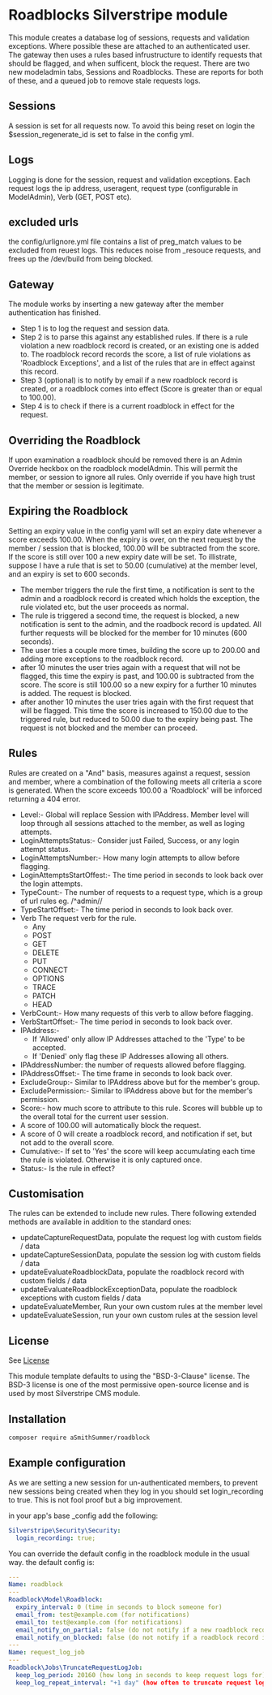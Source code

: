 # Roadblocks Silverstripe module

This module creates a database log of sessions, requests and validation exceptions. Where possible these are attached to an authenticated user.
The gateway then uses a rules based infrustructure to identify requests that should  be flagged, and when sufficent, block the request.
There are two new modeladmin tabs, Sessions and Roadblocks.
These are reports for both of these, and a queued job to remove stale requests logs.

## Sessions

A session is set for all requests now. To avoid this being reset on login the $session_regenerate_id is set to false in the config yml.

## Logs

Logging is done for the session, request and validation exceptions.
Each request logs the ip address, useragent, request type (configurable in ModelAdmin), Verb (GET, POST etc).

## excluded urls

the config/urlignore.yml file contains a list of preg_match values to be excluded from reuest logs. This reduces noise from _resouce requests, and frees up the /dev/build from being blocked.

## Gateway

The module works by inserting a new gateway after the member authentication has finished.
- Step 1 is to log the request and session data.
- Step 2 is to parse this against any established rules. If there is a rule violation a new roadblock record is created, or an existing one is added to. The roadblock record records the score, a list of rule violations as 'Roadblock Exceptions', and a list of the rules that are in effect against this record.
- Step 3 (optional) is to notify by email if a new roadblock record is created, or a roadblock comes into effect (Score is greater than or equal to 100.00).
- Step 4 is to check if there is a current roadblock in effect for the request.

## Overriding the Roadblock

If upon examination a roadblock should be removed there is an Admin Override heckbox on the roadblock modelAdmin. This will permit the member, or session to ignore all rules. Only override if you have high trust that the member or session is legitimate.

## Expiring the Roadblock

Setting an expiry value in the config yaml will set an expiry date whenever a score exceeds 100.00. When the expiry is over, on the next request by the member / session that is blocked, 100.00 will be subtracted from the score.
If the score is still over 100 a new expiry date will be set.
To illistrate, suppose I have a rule that is set to 50.00 (cumulative) at the member level, and an expiry is set to 600 seconds.
- The member triggers the rule the first time, a notification is sent to the admin and a roadblock record is created which holds the exception, the rule violated etc, but the user proceeds as normal.
- The rule is triggered a second time, the request is blocked, a new notification is sent to the admin, and the roadbock record is updated. All further requests will be blocked for the member for 10 minutes (600 seconds).
- The user tries a couple more times, building the score up to 200.00 and adding more exceptions to the roadblock record.
- after 10 minutes the user tries again with a request that will not be flagged, this time the expiry is past, and 100.00 is subtracted from the score. The score is still 100.00 so a new expiry for a further 10 minutes is added. The request is blocked.
- after another 10 minutes the user tries again with the first request that will be flagged. This time the score is increased to 150.00 due to the triggered rule, but reduced to 50.00 due to the expiry being past. The request is not blocked and the member can proceed.

## Rules
Rules are created on a "And" basis, measures against a request, session and member, where a combination of the following meets all criteria a score is generated.
When the score exceeds 100.00 a 'Roadblock' will be inforced returning a 404 error.

- Level:- Global will replace Session with IPAddress. Member level will loop through all sessions attached to the member, as well as loging attempts.
- LoginAttemptsStatus:- Consider just Failed, Success, or any login attempt status.
- LoginAttemptsNumber:- How many login attempts to allow before flagging.
- LoginAttemptsStartOffest:- The time period in seconds to look back over the login attempts.
- TypeCount:- The number of requests to a request type, which is a group of url rules eg. /^admin\//
- TypeStartOffset:- The time period in seconds to look back over.
- Verb The request verb for the rule.
    - Any
    - POST
    - GET
    - DELETE
    - PUT
    - CONNECT
    - OPTIONS
    - TRACE
    - PATCH
    - HEAD
- VerbCount:- How many requests of this verb to allow before flagging.
- VerbStartOffset:- The time period in seconds to look back over.
- IPAddress:-
  - If 'Allowed' only allow IP Addresses attached to the 'Type' to be accepted.
  - If 'Denied' only flag these IP Addresses allowing all others.
- IPAddressNumber: the number of requests allowed before flagging.
- IPAddressOffset:- The time frame in seconds to look back over.
- ExcludeGroup:- Similar to IPAddress above but for the member's group.
- ExcludePermission:- Similar to IPAddress above but for the member's permission.
- Score:- how much score to attribute to this rule. Scores will bubble up to the overall total for the current user session.
 - A score of 100.00 will automatically block the request.
 - A score of 0 will create a roadblock record, and notification if set, but not add to the overall score.
- Cumulative:- If set to 'Yes' the score will keep accumulating each time the rule is violated. Otherwise it is only captured once. 
- Status:- Is the rule in effect?

## Customisation

The rules can be extended to include new rules.
There following extended methods are available in addition to the standard ones:
- updateCaptureRequestData, populate the request log with custom fields / data
- updateCaptureSessionData, populate the session log with custom fields / data
- updateEvaluateRoadblockData, populate the roadblock record with custom fields / data
- updateEvaluateRoadblockExceptionData, populate the roadblock exceptions with custom fields / data
- updateEvaluateMember, Run your own custom rules at the member level
- updateEvaluateSession, run your own custom rules at the session level

## License

See [License](LICENSE.md)

This module template defaults to using the "BSD-3-Clause" license. The BSD-3 license is one of the most
permissive open-source license and is used by most Silverstripe CMS module.

## Installation

```sh
composer require aSmithSummer/roadblock
```

## Example configuration

As we are setting a new session for un-authenticated members, to prevent new sessions being created when they log in you should set login_recording to true. This is not fool proof but a big improvement.

in your app's base _config add the following:

```yaml
Silverstripe\Security\Security:
  login_recording: true;
```

You can override the default config in the roadblock module in the usual way. the default config is:
```yaml
---
Name: roadblock
---
Roadblock\Model\Roadblock:
  expiry_interval: 0 (time in seconds to block someone for)
  email_from: test@example.com (for notifications)
  email_to: test@example.com (for notifications)
  email_notify_on_partial: false (do not notify if a new roadblock record is created)
  email_notify_on_blocked: false (do not notify if a roadblock record is enforced)
---
Name: request_log_job
---
Roadblock\Jobs\TruncateRequestLogJob:
  keep_log_period: 20160 (how long in seconds to keep request logs for)
  keep_log_repeat_interval: "+1 day" (how often to truncate request logs)
```
